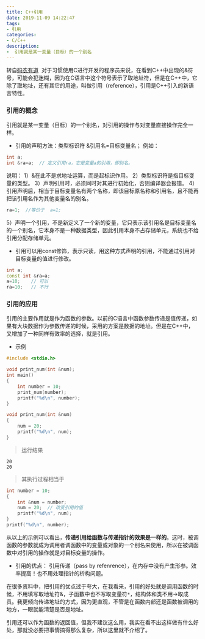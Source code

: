 ```yaml
---
title: C++引用
date: 2019-11-09 14:22:47
tags:
- 引用
categories:
- C/C++
description:
-  引用就是某一变量（目标）的一个别名
---
```


<!--more-->

转自[码农有道](https://blog.csdn.net/wucz122140729/article/details/98477620)
  对于习惯使用C进行开发的程序员来说，在看到C++中出现的&符号，可能会犯迷糊，因为在C语言中这个符号表示了取地址符，但是在C++中，它除了取地址，还有其它的用途，叫做引用（reference），引用是C++引入的新语言特性。

### 引用的概念
引用就是某一变量（目标）的一个别名，对引用的操作与对变量直接操作完全一样。
* 引用的声明方法：类型标识符 &引用名=目标变量名；
例如：
```C++
int a;
int &ra=a;  // 定义引用ra，它是变量a的引用，即别名。
```
说明：
1）&在此不是求地址运算，而是起标识作用。
2）类型标识符是指目标变量的类型。
3）声明引用时，必须同时对其进行初始化，否则编译器会报错。
4）引用声明后，相当于目标变量名有两个名称，即该目标原名称和引用名，且不能再把该引用名作为其他变量名的别名。
```C++
ra=1;  //等价于  a=1;
```
5）声明一个引用，不是新定义了一个新的变量，它只表示该引用名是目标变量名的一个别名，它本身不是一种数据类型，因此引用本身不占存储单元，系统也不给引用分配存储单元。

* 引用可以用const修饰，表示只读，用这种方式声明的引用，不能通过引用对目标变量的值进行修改。
```C++
int a;
const int &ra=a;
a=10;    // 可以
ra=10;   // 不行
```

### 引用的应用
引用的主要作用就是作为函数的参数。以前的C语言中函数参数传递是值传递，如果有大块数据作为参数传递的时候，采用的方案是数据的地址。但是在C++中，又增加了一种同样有效率的选择，就是引用。

* 示例
```C++
#include <stdio.h>

void print_num(int &num);
int main()
{
    int number = 10;
    print_num(number);
    printf("%d\n", number);
}

void print_num(int &num)
{
    num = 20;
    printf("%d\n", num);
}
```

> 运行结果
```
20
20
```

> 其执行过程相当于
```C++
int number = 10;
{
    int &num = number;
    num = 20;  // 改变引用的值
    printf("%d\n", num);
}
printf("%d\n", number);
```

从以上的示例可以看出，**传递引用给函数与传递指针的效果是一样的**。这时，被调函数的参数就成为调用者调函数中的变量或对象的一个别名来使用，所以在被调函数中对引用的操作就是对目标变量的操作。

* 引用的优点：
引用传递（pass by refenrence），在内存中没有产生形参。效率提高！也不用处理指针的析构问题。

在很多资料中，把引用的优点过于夸大，在我看来，引用的好处就是调用函数的时候，不用填写取地址符&，子函数中也不写取变量符`*`，结构体和类不用->取成员。我更倾向传递地址的方式，因为更直观，不管是在函数内部还是函数被调用的地方，一眼就能清楚是否是地址。

引用还可以作为函数的返回值，但我不建议这么用，我实在看不出这样做有什么好处，那就没必要把事情搞得那么复杂，所以这里就不介绍了。

